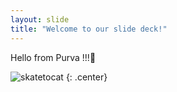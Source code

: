```yaml
---
layout: slide
title: "Welcome to our slide deck!"
---
```


Hello from Purva !!!🙏

![skatetocat](https://octodex.github.com/images/skatetocat.png)
{: .center}
